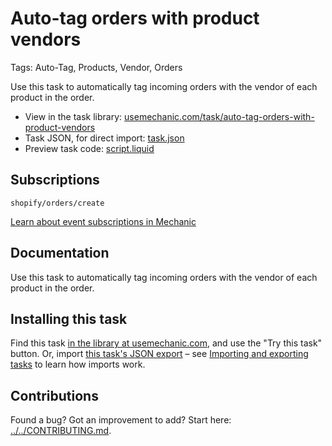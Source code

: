 # Auto-tag orders with product vendors

Tags: Auto-Tag, Products, Vendor, Orders

Use this task to automatically tag incoming orders with the vendor of each product in the order.

* View in the task library: [usemechanic.com/task/auto-tag-orders-with-product-vendors](https://usemechanic.com/task/auto-tag-orders-with-product-vendors)
* Task JSON, for direct import: [task.json](../../tasks/auto-tag-orders-with-product-vendors.json)
* Preview task code: [script.liquid](./script.liquid)

## Subscriptions

```liquid
shopify/orders/create
```

[Learn about event subscriptions in Mechanic](https://docs.usemechanic.com/article/408-subscriptions)

## Documentation

Use this task to automatically tag incoming orders with the vendor of each product in the order.

## Installing this task

Find this task [in the library at usemechanic.com](https://usemechanic.com/task/auto-tag-orders-with-product-vendors), and use the "Try this task" button. Or, import [this task's JSON export](../../tasks/auto-tag-orders-with-product-vendors.json) – see [Importing and exporting tasks](https://docs.usemechanic.com/article/505-importing-and-exporting-tasks) to learn how imports work.

## Contributions

Found a bug? Got an improvement to add? Start here: [../../CONTRIBUTING.md](../../CONTRIBUTING.md).
